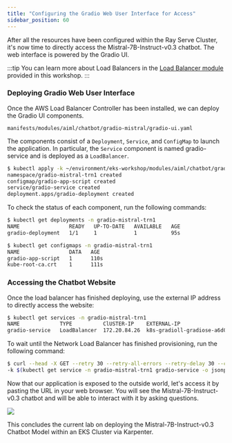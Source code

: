 ```yaml
---
title: "Configuring the Gradio Web User Interface for Access"
sidebar_position: 60
---
```


After all the resources have been configured within the Ray Serve Cluster, it's now time to directly access the Mistral-7B-Instruct-v0.3 chatbot. The web interface is powered by the Gradio UI.

:::tip
You can learn more about Load Balancers in the [Load Balancer module](../../fundamentals/exposing/loadbalancer/index.md) provided in this workshop.
:::

### Deploying Gradio Web User Interface

Once the AWS Load Balancer Controller has been installed, we can deploy the Gradio UI components.

```file
manifests/modules/aiml/chatbot/gradio-mistral/gradio-ui.yaml
```

The components consist of a `Deployment`, `Service`, and `ConfigMap` to launch the application. In particular, the `Service` component is named gradio-service and is deployed as a `LoadBalancer`.

```bash
$ kubectl apply -k ~/environment/eks-workshop/modules/aiml/chatbot/gradio-mistral
namespace/gradio-mistral-trn1 created
configmap/gradio-app-script created
service/gradio-service created
deployment.apps/gradio-deployment created
```

To check the status of each component, run the following commands:

```bash
$ kubectl get deployments -n gradio-mistral-trn1
NAME                READY   UP-TO-DATE   AVAILABLE   AGE
gradio-deployment   1/1     1            1           95s
```

```bash
$ kubectl get configmaps -n gradio-mistral-trn1
NAME                DATA   AGE
gradio-app-script   1      110s
kube-root-ca.crt    1      111s
```

### Accessing the Chatbot Website

Once the load balancer has finished deploying, use the external IP address to directly access the website:

```bash wait=10
$ kubectl get services -n gradio-mistral-trn1
NAME             TYPE          ClUSTER-IP    EXTERNAL-IP                                                                      PORT(S)         AGE
gradio-service   LoadBalancer  172.20.84.26  k8s-gradioll-gradiose-a6d0b586ce-06885d584b38b400.elb.us-west-2.amazonaws.com    80:30802/TCP    8m42s
```

To wait until the Network Load Balancer has finished provisioning, run the following command:

```bash wait=300 timeout=900
$ curl --head -X GET --retry 30 --retry-all-errors --retry-delay 30 --connect-timeout 5 --max-time 10 \
-k $(kubectl get service -n gradio-mistral-trn1 gradio-service -o jsonpath="{.status.loadBalancer.ingress[*].hostname}{'\n'}")
```

Now that our application is exposed to the outside world, let's access it by pasting the URL in your web browser. You will see the Mistral-7B-Instruct-v0.3 chatbot and will be able to interact with it by asking questions.

<Browser url="http://k8s-gradioll-gradiose-a6d0b586ce-06885d584b38b400.elb.us-west-2.amazonaws.com">
<img src={require('@site/static/img/sample-app-screens/gardio_mistral_SS.png').default}/>
</Browser>

This concludes the current lab on deploying the Mistral-7B-Instruct-v0.3 Chatbot Model within an EKS Cluster via Karpenter.
